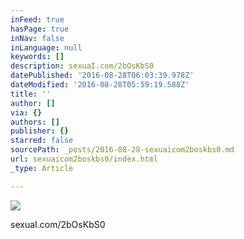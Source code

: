 ```yaml
---
inFeed: true
hasPage: true
inNav: false
inLanguage: null
keywords: []
description: sexuaI.com/2bOsKbS0
datePublished: '2016-08-28T06:03:39.978Z'
dateModified: '2016-08-28T05:59:19.588Z'
title: ''
author: []
via: {}
authors: []
publisher: {}
starred: false
sourcePath: _posts/2016-08-28-sexuaicom2boskbs0.md
url: sexuaicom2boskbs0/index.html
_type: Article

---
```

![](https://the-grid-user-content.s3-us-west-2.amazonaws.com/76a464d0-9356-47a0-80d6-ce3f599bbc3d.jpg)

sexuaI.com/2bOsKbS0